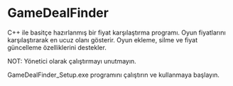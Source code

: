 # GameDealFinder

C++ ile basitçe hazırlanmış bir fiyat karşılaştırma programı. Oyun fiyatlarını karşılaştırarak en ucuz olanı gösterir. Oyun ekleme, silme ve fiyat güncelleme özelliklerini destekler.

NOT: Yönetici olarak çalıştırmayı unutmayın.

GameDealFinder_Setup.exe programını çalıştırın ve kullanmaya başlayın.
